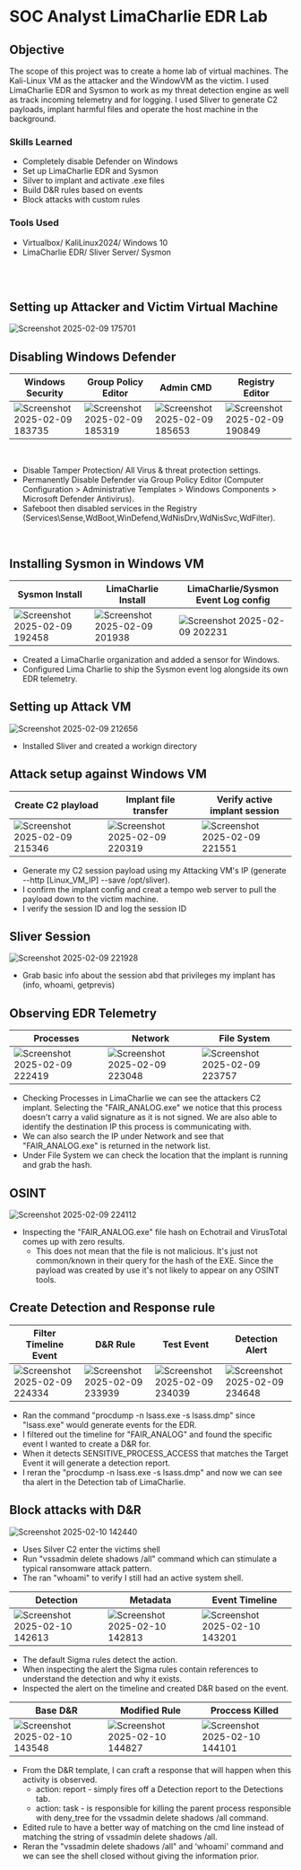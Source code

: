 # SOC Analyst LimaCharlie EDR Lab

## Objective
The scope of this project was to create a home lab of virtual machines. The Kali-Linux VM as the attacker and the WindowVM as the victim. I used LimaCharlie EDR and Sysmon to work as my threat detection engine as well as track incoming telemetry and for logging. I used Sliver to generate C2 payloads, implant harmful files and operate the host machine in the background.

### Skills Learned

- Completely disable Defender on Windows
- Set up LimaCharlie EDR and Sysmon
- Silver to implant and activate .exe files
- Build D&R rules based on events
- Block attacks with custom rules

### Tools Used

- Virtualbox/ KaliLinux2024/ Windows 10
- LimaCharlie EDR/ Sliver Server/ Sysmon
<br/>
<br/>

## Setting up Attacker and Victim Virtual Machine
![Screenshot 2025-02-09 175701](https://github.com/user-attachments/assets/98966ca1-270b-4b29-bf0d-bb2c5d2d3c7e)

## Disabling Windows Defender
| Windows Security| Group Policy Editor| Admin CMD| Registry Editor|
|----------------------------|----------------------------|----------------------------|----------------------------|
|![Screenshot 2025-02-09 183735](https://github.com/user-attachments/assets/87efc3d6-fd62-4b42-bd77-51ef242af75f)|![Screenshot 2025-02-09 185319](https://github.com/user-attachments/assets/33c59b24-0bd8-4b7c-b68b-590bfc5b7e25)|![Screenshot 2025-02-09 185653](https://github.com/user-attachments/assets/779e2724-e792-4aa0-be0a-767e597c3337)|![Screenshot 2025-02-09 190849](https://github.com/user-attachments/assets/cfad9518-6daa-4633-bfc7-d09dc39280ab)|

<br/>

- Disable Tamper Protection/ All Virus & threat protection settings.
- Permanently Disable Defender via Group Policy Editor (Computer Configuration > Administrative Templates > Windows Components > Microsoft Defender Antivirus).
- Safeboot then disabled services in the Registry (Services\Sense,WdBoot,WinDefend,WdNisDrv,WdNisSvc,WdFilter).
  
<br/>

## Installing Sysmon in Windows VM
| Sysmon Install| LimaCharlie Install| LimaCharlie/Sysmon Event Log config|
|----------------------------|----------------------------|----------------------------|
|![Screenshot 2025-02-09 192458](https://github.com/user-attachments/assets/178f0b7e-e9bf-4274-b2c6-b6baef234a32)|![Screenshot 2025-02-09 201938](https://github.com/user-attachments/assets/07459ea8-46c0-48a1-b455-b8034452843e)|![Screenshot 2025-02-09 202231](https://github.com/user-attachments/assets/3be69ab2-dd0f-42f1-b0b2-88b7e033aacb)|

- Created a LimaCharlie organization and added a sensor for Windows.
- Configured Lima Charlie to ship the Sysmon event log alongside its own EDR telemetry.

## Setting up Attack VM
![Screenshot 2025-02-09 212656](https://github.com/user-attachments/assets/74e6fcb5-6809-48ea-ab80-ada9db5377b1)
- Installed Sliver and created a workign directory

## Attack setup against Windows VM
| Create C2 playload| Implant file transfer| Verify active implant session|
|----------------------------|----------------------------|----------------------------|
|![Screenshot 2025-02-09 215346](https://github.com/user-attachments/assets/46114902-5277-4643-adc5-5e72c342a275)|![Screenshot 2025-02-09 220319](https://github.com/user-attachments/assets/17f9cc92-24e0-4e02-8be1-cf3fe13d9846)|![Screenshot 2025-02-09 221551](https://github.com/user-attachments/assets/1b2db58d-cd5a-45f1-b78f-732d2ecbf15b)|

- Generate my C2 session payload using my Attacking VM's IP (generate --http [Linux_VM_IP] --save /opt/sliver).
- I confirm the implant config and creat a tempo web server to pull the payload down to the victim machine.
- I verify the session ID and log the session ID

## Sliver Session
![Screenshot 2025-02-09 221928](https://github.com/user-attachments/assets/e3ee6303-8b53-4b3d-9238-d6345c26a974)
- Grab basic info about the session abd that privileges my implant has (info, whoami, getprevis)

## Observing EDR Telemetry
| Processes| Network| File System|
|----------------------------|----------------------------|----------------------------|
|![Screenshot 2025-02-09 222419](https://github.com/user-attachments/assets/99999140-f7ca-4ac1-a720-1146d76d6a9b)|![Screenshot 2025-02-09 223048](https://github.com/user-attachments/assets/5ba25a3e-65b2-49e5-b128-5189639e7540)|![Screenshot 2025-02-09 223757](https://github.com/user-attachments/assets/5250f12b-6547-4b7b-8909-7d30ba50655e)|

- Checking Processes in LimaCharlie we can see the attackers C2 implant. Selecting the "FAIR_ANALOG.exe" we notice that this process doesn't carry a valid signature as it is not signed. We are also able to identify the destination IP this process is communicating with.
- We can also search the IP under Network and see that "FAIR_ANALOG.exe" is returned in the network list.
- Under File System we can check the location that the implant is running and grab the hash.

## OSINT
![Screenshot 2025-02-09 224112](https://github.com/user-attachments/assets/1de2ba44-d8a5-4eed-8d9d-535d8bbad41e)
- Inspecting the "FAIR_ANALOG.exe" file hash on Echotrail and VirusTotal comes up with zero results.
  - This does not mean that the file is not malicious. It's just not common/known in their query for the hash of the EXE. Since the payload was created by use it's not likely to appear on any OSINT tools.

## Create Detection and Response rule
| Filter Timeline Event| D&R Rule| Test Event| Detection Alert|
|----------------------------|----------------------------|----------------------------|----------------------------|
|![Screenshot 2025-02-09 224334](https://github.com/user-attachments/assets/eab8d6ad-02ab-43fd-bb19-d5640e0f33c6)|![Screenshot 2025-02-09 233939](https://github.com/user-attachments/assets/9cba0600-ff80-4a94-8f6d-9f27853f70fa)|![Screenshot 2025-02-09 234039](https://github.com/user-attachments/assets/48a302e7-a2c1-474a-b712-3262993315f9)|![Screenshot 2025-02-09 234648](https://github.com/user-attachments/assets/8afeef80-0ab1-4a13-9922-2ed93db557f6)|

- Ran the command "procdump -n lsass.exe -s lsass.dmp" since "lsass.exe" would generate events for the EDR.
- I filtered out the timeline for "FAIR_ANALOG" and found the specific event I wanted to create a D&R for.
- When it detects SENSITIVE_PROCESS_ACCESS that matches the Target Event it will generate a detection report.
- I reran the "procdump -n lsass.exe -s lsass.dmp" and now we can see tha alert in the Detection tab of LimaCharlie.

## Block attacks with D&R
![Screenshot 2025-02-10 142440](https://github.com/user-attachments/assets/37d1eeae-f430-4aa3-abda-caf4f8cf1c0f)

- Uses Silver C2 enter the victims shell
- Run "vssadmin delete shadows /all" command which can stimulate a typical ransomware attack pattern.
- The ran "whoami" to verify I still had an active system shell.

| Detection| Metadata| Event Timeline|
|----------------------------|----------------------------|----------------------------|
|![Screenshot 2025-02-10 142613](https://github.com/user-attachments/assets/bbe22668-d338-4e60-bbce-25f507beb309)|![Screenshot 2025-02-10 142813](https://github.com/user-attachments/assets/cab19567-c866-4216-b718-8cca619c7f50)|![Screenshot 2025-02-10 143201](https://github.com/user-attachments/assets/15a900de-d850-462d-a7fe-b7be41136a2b)|

- The default Sigma rules detect the action.
- When inspecting the alert the Sigma rules contain references  to understand the detection and why it exists.
- Inspected the alert on the timeline and created D&R based on the event.

| Base D&R| Modified Rule| Proccess Killed|
|----------------------------|----------------------------|----------------------------|
|![Screenshot 2025-02-10 143548](https://github.com/user-attachments/assets/9d1eedd0-1b99-4dff-90bb-0832921b974b)|![Screenshot 2025-02-10 144827](https://github.com/user-attachments/assets/2838be96-9ba1-4afe-9a30-a910d7bfb94d)|![Screenshot 2025-02-10 144101](https://github.com/user-attachments/assets/63fc300d-c283-4430-9bd2-b36a668fc861)|

- From the D&R template, I can craft a response that will happen when this activity is observed.
  - action: report - simply fires off a Detection report to the Detections tab.
  - action: task - is responsible for killing the parent process responsible with deny_tree for the vssadmin delete shadows /all command.
- Edited rule to have a better way of matching on the cmd line instead of matching the string of vssadmin delete shadows /all.
- Reran the "vssadmin delete shadows /all" and 'whoami' command and we can see the shell closed without giving the information prior.

